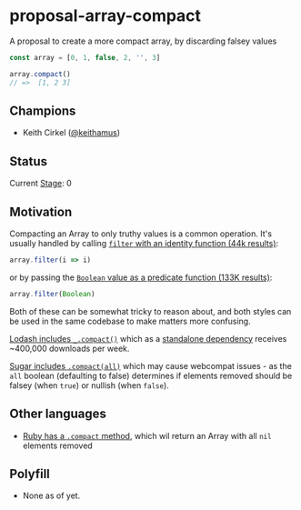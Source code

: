 # proposal-array-compact

A proposal to create a more compact array, by discarding falsey values

```js
const array = [0, 1, false, 2, '', 3]

array.compact()
// =>  [1, 2 3]
```

## Champions

- Keith Cirkel ([@keithamus](https://github.com/keithamus/))

## Status

Current [Stage](https://tc39.es/process-document/): 0

## Motivation

Compacting an Array to only truthy values is a common operation. It's
usually handled by calling [`filter` with an identity function
(44k results)][filter_id]:

```js
array.filter(i => i)
```

or by passing the [`Boolean` value as a predicate function (133K results)][filter_b]:

```js
array.filter(Boolean)
```

Both of these can be somewhat tricky to reason about, and both
styles can be used in the same codebase to make matters more
confusing.

[Lodash includes `_.compact()`][lodash] which as a [standalone
dependency][lodash-npm] receives ~400,000 downloads per week.

[Sugar includes `.compact(all)`][sugar] which may cause
webcompat issues - as the `all` boolean (defaulting to false)
determines if elements removed should be falsey (when `true`)
or nullish (when `false`).

## Other languages

- [Ruby has a `.compact` method][ruby], which wil return an
  Array with all `nil` elements removed

## Polyfill

- None as of yet.

[filter_id]: https://cs.github.com/?scopeName=All+repos&scope=&q=%2F.filter%5C%28%5Ba-z%5D%5Cs*%3D%3E%5Cs*%5Ba-z%5D%5C%29%2F+%28language%3AJavaScript+OR+language%3ATypeScript%29
[filter_b]: https://cs.github.com/?q=%2F.filter%5C(Boolean%5C)%2F%20(language%3AJavaScript%20OR%20language%3ATypeScript)&scopeName=All%20repos&scope=
[lodash]: https://lodash.com/docs/4.17.15#compact
[lodash-npm]: https://www.npmjs.com/package/lodash.compact
[sugar]: https://sugarjs.com/docs/#/Array/compact
[ruby]: https://ruby-doc.org/core-2.7.0/Array.html#method-i-compact
